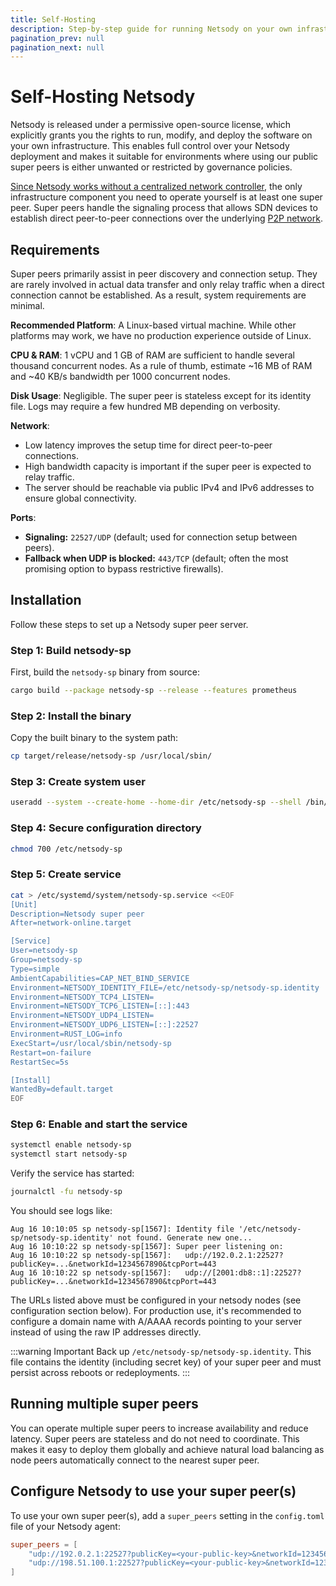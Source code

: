 ```yaml
---
title: Self-Hosting
description: Step-by-step guide for running Netsody on your own infrastructure.
pagination_prev: null
pagination_next: null
---
```


# Self-Hosting Netsody

Netsody is released under a permissive open-source license, which explicitly grants you the rights to run, modify, and deploy the software on your own infrastructure. This enables full control over your Netsody deployment and makes it suitable for environments where using our public super peers is either unwanted or restricted by governance policies.

[Since Netsody works without a centralized network controller](../concepts/networks#configuration-distribution), the only infrastructure component you need to operate yourself is at least one super peer. Super peers handle the signaling process that allows SDN devices to establish direct peer-to-peer connections over the underlying [P2P network](../architecture/p2p-protocol).

## Requirements

Super peers primarily assist in peer discovery and connection setup. They are rarely involved in actual data transfer and only relay traffic when a direct connection cannot be established. As a result, system requirements are minimal.

**Recommended Platform**: A Linux-based virtual machine. While other platforms may work, we have no production experience outside of Linux.

**CPU & RAM**: 1 vCPU and 1 GB of RAM are sufficient to handle several thousand concurrent nodes. As a rule of thumb, estimate ~16 MB of RAM and ~40 KB/s bandwidth per 1000 concurrent nodes.

**Disk Usage**: Negligible. The super peer is stateless except for its identity file. Logs may require a few hundred MB depending on verbosity.

**Network**:

- Low latency improves the setup time for direct peer-to-peer connections.
- High  bandwidth capacity is important if the super peer is expected to relay traffic.
- The server should be reachable via public IPv4 and IPv6 addresses to ensure global connectivity.

**Ports**:

- **Signaling:** `22527/UDP` (default; used for connection setup between peers).
- **Fallback when UDP is blocked:** `443/TCP` (default; often the most promising option to bypass restrictive firewalls).

## Installation

Follow these steps to set up a Netsody super peer server.

### Step 1: Build netsody-sp

First, build the `netsody-sp` binary from source:

```bash
cargo build --package netsody-sp --release --features prometheus
```

### Step 2: Install the binary

Copy the built binary to the system path:

```bash
cp target/release/netsody-sp /usr/local/sbin/
```

### Step 3: Create system user

```bash
useradd --system --create-home --home-dir /etc/netsody-sp --shell /bin/false netsody-sp
```

### Step 4: Secure configuration directory

```bash
chmod 700 /etc/netsody-sp
```

### Step 5: Create service

```bash
cat > /etc/systemd/system/netsody-sp.service <<EOF
[Unit]
Description=Netsody super peer
After=network-online.target

[Service]
User=netsody-sp
Group=netsody-sp
Type=simple
AmbientCapabilities=CAP_NET_BIND_SERVICE
Environment=NETSODY_IDENTITY_FILE=/etc/netsody-sp/netsody-sp.identity
Environment=NETSODY_TCP4_LISTEN=
Environment=NETSODY_TCP6_LISTEN=[::]:443
Environment=NETSODY_UDP4_LISTEN=
Environment=NETSODY_UDP6_LISTEN=[::]:22527
Environment=RUST_LOG=info
ExecStart=/usr/local/sbin/netsody-sp
Restart=on-failure
RestartSec=5s

[Install]
WantedBy=default.target
EOF
```

### Step 6: Enable and start the service

```bash
systemctl enable netsody-sp
systemctl start netsody-sp
```
Verify the service has started:

```bash
journalctl -fu netsody-sp
```

You should see logs like:
```
Aug 16 10:10:05 sp netsody-sp[1567]: Identity file '/etc/netsody-sp/netsody-sp.identity' not found. Generate new one...
Aug 16 10:10:22 sp netsody-sp[1567]: Super peer listening on:
Aug 16 10:10:22 sp netsody-sp[1567]:   udp://192.0.2.1:22527?publicKey=...&networkId=1234567890&tcpPort=443
Aug 16 10:10:22 sp netsody-sp[1567]:   udp://[2001:db8::1]:22527?publicKey=...&networkId=1234567890&tcpPort=443
```

The URLs listed above must be configured in your netsody nodes (see configuration section below). For production use, it's recommended to configure a domain name with A/AAAA records pointing to your server instead of using the raw IP addresses directly.

:::warning Important
Back up `/etc/netsody-sp/netsody-sp.identity`. This file contains the identity (including secret key) of your super peer and must persist across reboots or redeployments.
:::

## Running multiple super peers

You can operate multiple super peers to increase availability and reduce latency. Super peers are stateless and do not need to coordinate. This makes it easy to deploy them globally and achieve natural load balancing as node peers automatically connect to the nearest super peer.

## Configure Netsody to use your super peer(s)

To use your own super peer(s), add a `super_peers` setting in the `config.toml` file of your Netsody agent:

```toml title="config.toml"
super_peers = [
    "udp://192.0.2.1:22527?publicKey=<your-public-key>&networkId=1234567890&tcpPort=443",
    "udp://198.51.100.1:22527?publicKey=<your-public-key>&networkId=1234567890&tcpPort=443"
]
```